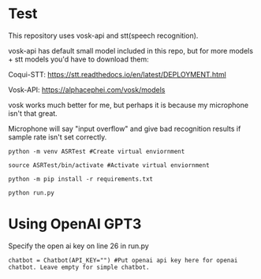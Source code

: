 # Test

This repository uses vosk-api and stt(speech recognition).

vosk-api has default small model included in this repo, but for more models + stt models you'd have to download them:

Coqui-STT: https://stt.readthedocs.io/en/latest/DEPLOYMENT.html

Vosk-API:  https://alphacephei.com/vosk/models

vosk works much better for me, but perhaps it is because my microphone isn't that great.

Microphone will say "input overflow" and give bad recognition results if sample rate isn't set correctly.


```
python -m venv ASRTest #Create virtual enviornment

source ASRTest/bin/activate #Activate virtual enviornment

python -m pip install -r requirements.txt

python run.py
```

# Using OpenAI GPT3

Specify the open ai key on line 26 in run.py
```
chatbot = Chatbot(API_KEY="") #Put openai api key here for openai chatbot. Leave empty for simple chatbot.
```